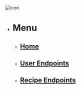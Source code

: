 ![icon](https://github.com/EpiXCoder/ACS2230_API_RecipeBook/assets/111717862/a8979331-87b8-43d8-a074-88e011be0557)


- # Menu
    - ## [Home](/)
    - ## [User Endpoints](user.md)
    - ## [Recipe Endpoints](recipe.md)
